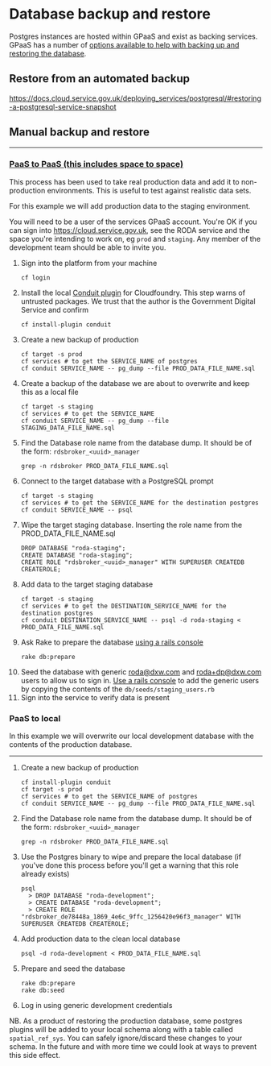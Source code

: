 # Database backup and restore

Postgres instances are hosted within GPaaS and exist as backing services.
GPaaS has a number of [options available to help with backing up and restoring the database](https://docs.cloud.service.gov.uk/deploying_services/postgresql/#postgresql-maintenance-amp-backups).

## Restore from an automated backup

https://docs.cloud.service.gov.uk/deploying_services/postgresql/#restoring-a-postgresql-service-snapshot

## Manual backup and restore

---

### [PaaS to PaaS (this includes space to space)](https://docs.cloud.service.gov.uk/deploying_services/postgresql/#paas-to-paas)

This process has been used to take real production data and add it to non-production environments. This is useful to test against realistic data sets.

For this example we will add production data to the staging environment.

You will need to be a user of the services GPaaS account. You're OK if you can sign into https://cloud.service.gov.uk, see the RODA service and the space you're intending to work on, eg `prod` and `staging`. Any member of the development team should be able to invite you.

1. Sign into the platform from your machine
    ```
    cf login
    ```
1. Install the local [Conduit plugin](https://github.com/alphagov/paas-cf-conduit) for Cloudfoundry. This step warns of untrusted packages. We trust that the author is the Government Digital Service and confirm
    ```
    cf install-plugin conduit
    ```
1. Create a new backup of production
    ```
    cf target -s prod
    cf services # to get the SERVICE_NAME of postgres
    cf conduit SERVICE_NAME -- pg_dump --file PROD_DATA_FILE_NAME.sql
    ```
1. Create a backup of the database we are about to overwrite and keep this as a local file
    ```
    cf target -s staging
    cf services # to get the SERVICE_NAME
    cf conduit SERVICE_NAME -- pg_dump --file STAGING_DATA_FILE_NAME.sql
    ```
1. Find the Database role name from the database dump. It should be of the form: `rdsbroker_<uuid>_manager`
    ```
    grep -n rdsbroker PROD_DATA_FILE_NAME.sql
    ```
1. Connect to the target database with a PostgreSQL prompt
    ```
    cf target -s staging
    cf services # to get the SERVICE_NAME for the destination postgres
    cf conduit SERVICE_NAME -- psql
    ```
1. Wipe the target staging database. Inserting the role name from the PROD_DATA_FILE_NAME.sql
    ```
    DROP DATABASE "roda-staging";
    CREATE DATABASE "roda-staging";
    CREATE ROLE "rdsbroker_<uuid>_manager" WITH SUPERUSER CREATEDB CREATEROLE;
    ```
1. Add data to the target staging database
    ```
    cf target -s staging
    cf services # to get the DESTINATION_SERVICE_NAME for the destination postgres
    cf conduit DESTINATION_SERVICE_NAME -- psql -d roda-staging < PROD_DATA_FILE_NAME.sql
    ```
1. Ask Rake to prepare the database [using a rails console](/doc/console-access.md)
    ```
    rake db:prepare
    ```
1. Seed the database with generic roda@dxw.com and roda+dp@dxw.com users to allow us to sign in. [Use a rails console](/doc/console-access.md) to add the generic users by copying the contents of the `db/seeds/staging_users.rb`
1. Sign into the service to verify data is present

### PaaS to local

In this example we will overwrite our local development database with the contents of the production database.

---

1. Create a new backup of production
    ```
    cf install-plugin conduit
    cf target -s prod
    cf services # to get the SERVICE_NAME of postgres
    cf conduit SERVICE_NAME -- pg_dump --file PROD_DATA_FILE_NAME.sql
    ```
1. Find the Database role name from the database dump. It should be of the form: `rdsbroker_<uuid>_manager`
    ```
    grep -n rdsbroker PROD_DATA_FILE_NAME.sql
    ```
1. Use the Postgres binary to wipe and prepare the local database (if you've done this process before you'll get a warning that this role already exists)
    ```
    psql
      > DROP DATABASE "roda-development";
      > CREATE DATABASE "roda-development";
      > CREATE ROLE "rdsbroker_de78448a_1869_4e6c_9ffc_1256420e96f3_manager" WITH SUPERUSER CREATEDB CREATEROLE;
    ```
1. Add production data to the clean local database
    ```
    psql -d roda-development < PROD_DATA_FILE_NAME.sql
    ```
1. Prepare and seed the database
    ```
    rake db:prepare
    rake db:seed
    ```
1. Log in using generic development credentials

NB. As a product of restoring the production database, some postgres plugins will be added to your local schema along with a table called `spatial_ref_sys`. You can safely ignore/discard these changes to your schema. In the future and with more time we could look at ways to prevent this side effect.
